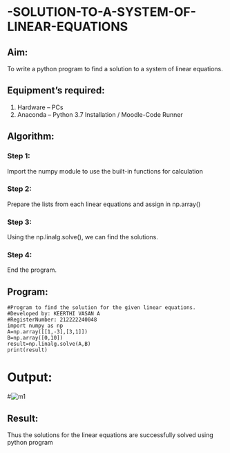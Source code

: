 # -SOLUTION-TO-A-SYSTEM-OF-LINEAR-EQUATIONS
## Aim:
To write a python program to find a solution to a system of linear equations.

## Equipment’s required:
1. 	Hardware – PCs
2. 	Anaconda – Python 3.7 Installation / Moodle-Code Runner

## Algorithm:
### Step 1: 
Import the numpy module to use the built-in functions for calculation
### Step 2: 
Prepare the lists from each linear equations and assign in np.array()
### Step 3: 
Using the np.linalg.solve(), we can find the solutions.
### Step 4: 
End the program.

## Program:
```
#Program to find the solution for the given linear equations.
#Developed by: KEERTHI VASAN A
#RegisterNumber: 212222240048
import numpy as np
A=np.array([[1,-3],[3,1]])
B=np.array([0,10])
result=np.linalg.solve(A,B)
print(result)
```

# Output:
#![m1](https://user-images.githubusercontent.com/107488929/226794073-ea2534f1-bea5-445a-a0fd-689235e98dc4.png)

## Result: 
Thus the solutions for the linear equations are successfully solved using python program

